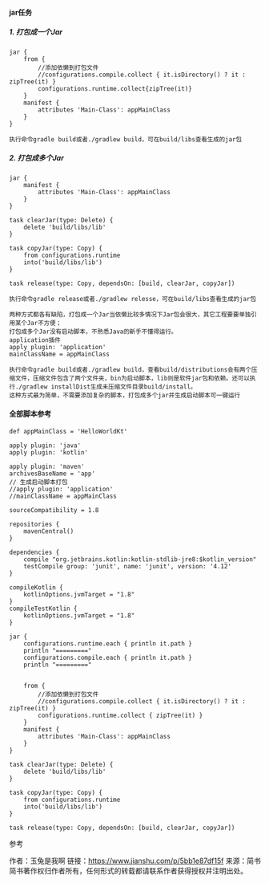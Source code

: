 #### jar任务

##### 1. 打包成一个Jar
    jar {
        from {
            //添加依懒到打包文件
            //configurations.compile.collect { it.isDirectory() ? it : zipTree(it) }
            configurations.runtime.collect{zipTree(it)}
        }
        manifest {
            attributes 'Main-Class': appMainClass
        }
    }

    执行命令gradle build或者./gradlew build，可在build/libs查看生成的jar包

##### 2. 打包成多个Jar
    jar {
        manifest {
            attributes 'Main-Class': appMainClass
        }
    }
    
    task clearJar(type: Delete) {
        delete 'build/libs/lib'
    }
    
    task copyJar(type: Copy) {
        from configurations.runtime
        into('build/libs/lib')
    }
    
    task release(type: Copy, dependsOn: [build, clearJar, copyJar])

    执行命令gradle release或者./gradlew relesse，可在build/libs查看生成的jar包
    
    两种方式都各有缺陷，打包成一个Jar当依懒比较多情况下Jar包会很大，其它工程要要单独引用某个Jar不方便；
    打包成多个Jar没有启动脚本，不熟悉Java的新手不懂得运行。
    application插件
    apply plugin: 'application'
    mainClassName = appMainClass

    执行命令gradle build或者./gradlew build，查看build/distributions会有两个压缩文件，压缩文件包含了两个文件夹，bin为启动脚本，lib则是软件jar包和依赖。还可以执行./gradlew installDist生成未压缩文件目录build/install。
    这种方式最为简单，不需要添加复杂的脚本，打包成多个jar并生成启动脚本可一键运行
#### 全部脚本参考
    def appMainClass = 'HelloWorldKt'
    
    apply plugin: 'java'
    apply plugin: 'kotlin'
    
    apply plugin: 'maven'
    archivesBaseName = 'app'
    // 生成启动脚本打包
    //apply plugin: 'application'
    //mainClassName = appMainClass
    
    sourceCompatibility = 1.8
    
    repositories {
        mavenCentral()
    }
    
    dependencies {
        compile "org.jetbrains.kotlin:kotlin-stdlib-jre8:$kotlin_version"
        testCompile group: 'junit', name: 'junit', version: '4.12'
    }
    
    compileKotlin {
        kotlinOptions.jvmTarget = "1.8"
    }
    compileTestKotlin {
        kotlinOptions.jvmTarget = "1.8"
    }
    
    jar {
        configurations.runtime.each { println it.path }
        println "========="
        configurations.compile.each { println it.path }
        println "========="
    
    
        from {
            //添加依懒到打包文件
            //configurations.compile.collect { it.isDirectory() ? it : zipTree(it) }
            configurations.runtime.collect { zipTree(it) }
        }
        manifest {
            attributes 'Main-Class': appMainClass
        }
    }
    
    task clearJar(type: Delete) {
        delete 'build/libs/lib'
    }
    
    task copyJar(type: Copy) {
        from configurations.runtime
        into('build/libs/lib')
    }
    
    task release(type: Copy, dependsOn: [build, clearJar, copyJar])

参考

作者：玉兔是我啊
链接：https://www.jianshu.com/p/5bb1e87df15f
来源：简书
简书著作权归作者所有，任何形式的转载都请联系作者获得授权并注明出处。